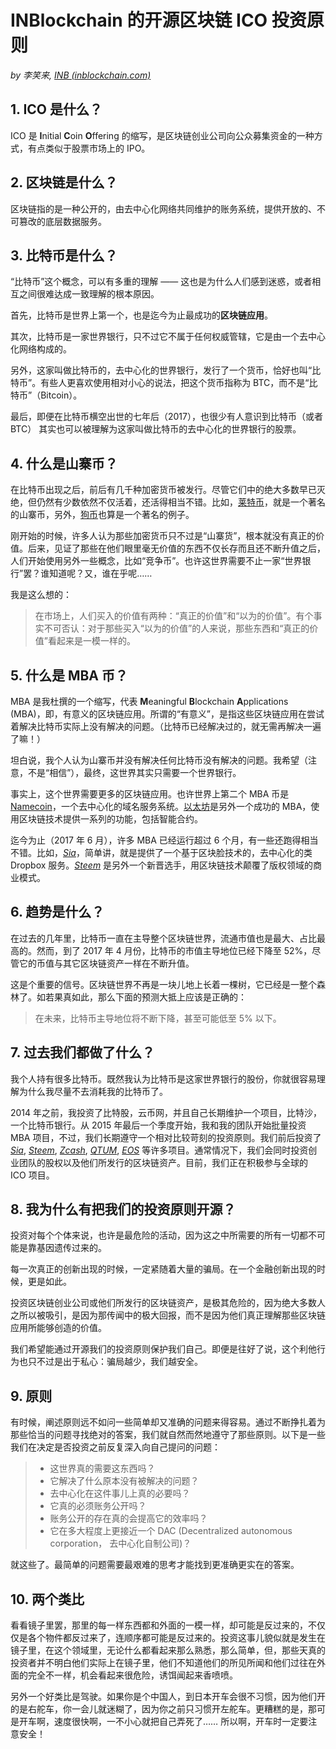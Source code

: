 # INBlockchain 的开源区块链 ICO 投资原则

*by 李笑来, [INB (inblockchain.com)](http://inblockchain.com)*

## 1. ICO 是什么？

ICO 是 **I**nitial **C**oin **O**ffering 的缩写，是区块链创业公司向公众募集资金的一种方式，有点类似于股票市场上的 IPO。

## 2. 区块链是什么？

区块链指的是一种公开的，由去中心化网络共同维护的账务系统，提供开放的、不可篡改的底层数据服务。

## 3. 比特币是什么？

“比特币”这个概念，可以有多重的理解 —— 这也是为什么人们感到迷惑，或者相互之间很难达成一致理解的根本原因。

首先，比特币是世界上第一个，也是迄今为止最成功的**区块链应用**。

其次，比特币是一家世界银行，只不过它不属于任何权威管辖，它是由一个去中心化网络构成的。

另外，这家叫做比特币的，去中心化的世界银行，发行了一个货币，恰好也叫“比特币”。有些人更喜欢使用相对小心的说法，把这个货币指称为 BTC，而不是“比特币”（Bitcoin）。

最后，即便在比特币横空出世的七年后（2017），也很少有人意识到比特币（或者 BTC） 其实也可以被理解为这家叫做比特币的去中心化的世界银行的股票。

## 4. 什么是山寨币？

在比特币出现之后，前后有几千种加密货币被发行。尽管它们中的绝大多数早已灭绝，但仍然有少数依然不仅活着，还活得相当不错。比如，[莱特币](https://litecoin.com/)，就是一个著名的山寨币，另外，[狗币](http://dogecoin.com/)也算是一个著名的例子。

刚开始的时候，许多人认为那些加密货币只不过是“山寨货”，根本就没有真正的价值。后来，见证了那些在他们眼里毫无价值的东西不仅长存而且还不断升值之后，人们开始使用另外一些概念，比如“竞争币”。也许这世界需要不止一家“世界银行”罢？谁知道呢？又，谁在乎呢……

我是这么想的：

> 在市场上，人们买入的价值有两种：“真正的价值”和“以为的价值”。有个事实不可否认：对于那些买入“以为的价值”的人来说，那些东西和“真正的价值”看起来是一模一样的。

## 5. 什么是 MBA 币？

MBA 是我杜撰的一个缩写，代表 **M**eaningful **B**lockchain **A**pplications (MBA)，即，有意义的区块链应用。所谓的“有意义”，是指这些区块链应用在尝试着解决比特币实际上没有解决的问题。（比特币已经解决过的，就无需再解决一遍了嘛！）

坦白说，我个人认为山寨币并没有解决任何比特币没有解决的问题。我希望（注意，不是“相信”），最终，这世界其实只需要一个世界银行。

事实上，这个世界需要更多的区块链应用。也许世界上第二个 MBA 币是 [Namecoin](https://namecoin.org/)，一个去中心化的域名服务系统。[以太坊](https://www.ethereum.org/)是另外一个成功的 MBA，使用区块链技术提供一系列的功能，包括智能合约。

迄今为止（2017 年 6 月），许多 MBA 已经运行超过 6 个月，有一些还跑得相当不错。比如，*[Sia](http://sia.tech/)*，简单讲，就是提供了一个基于区块脸技术的，去中心化的类 Dropbox 服务。*[Steem](https://steemit.com/)* 是另外一个新晋选手，用区块链技术颠覆了版权领域的商业模式。

## 6. 趋势是什么？

在过去的几年里，比特币一直在主导整个区块链世界，流通市值也是最大、占比最高的。然而，到了 2017 年 4 月份，比特币的市值主导地位已经下降至 52%，尽管它的币值与其它区块链资产一样在不断升值。

这是个重要的信号。区块链世界不再是一块儿地上长着一棵树，它已经是一整个森林了。如若果真如此，那么下面的预测大抵上应该是正确的：

> 在未来，比特币主导地位将不断下降，甚至可能低至 5% 以下。

## 7. 过去我们都做了什么？

我个人持有很多比特币。既然我认为比特币是这家世界银行的股份，你就很容易理解为什么我尽量不去消耗我的比特币了。

2014 年之前，我投资了比特股，云币网，并且自己长期维护一个项目，比特沙，一个比特币银行。从 2015 年最后一个季度开始，我和我的团队开始批量投资 MBA 项目，不过，我们长期遵守一个相对比较苛刻的投资原则。我们前后投资了 *[Sia](http://sia.tech/)*, *[Steem](https://steemit.com/)*, *[Zcash](https://z.cash/)*, *[QTUM](https://qtum.org/en/)*, *[EOS](https://bitcointalk.org/index.php?topic=1904415.0)* 等许多项目。通常情况下，我们会同时投资创业团队的股权以及他们所发行的区块链资产。目前，我们正在积极参与全球的 ICO 项目。

## 8. 我为什么有把我们的投资原则开源？

投资对每个个体来说，也许是最危险的活动，因为这之中所需要的所有一切都不可能是靠基因遗传过来的。

每一次真正的创新出现的时候，一定紧随着大量的骗局。在一个金融创新出现的时候，更是如此。

投资区块链创业公司或他们所发行的区块链资产，是极其危险的，因为绝大多数人之所以被吸引，是因为那传闻中的极大回报，而不是因为他们真正理解那些区块链应用所能够创造的价值。

我们希望能通过开源我们的投资原则保护我们自己。即便是往好了说，这个利他行为也只不过是出于私心：骗局越少，我们越安全。

## 9. 原则

有时候，阐述原则远不如问一些简单却又准确的问题来得容易。通过不断挣扎着为那些恰当的问题寻找绝对的答案，我们就自然而然地遵守了那些原则。以下是一些我们在决定是否投资之前反复深入向自己提问的问题：

> - 这世界真的需要这东西吗？
> - 它解决了什么原本没有被解决的问题？
> - 去中心化在这件事儿上真的必要吗？
> - 它真的必须账务公开吗？
> - 账务公开的存在真的会提高它的效率吗？
> - 它在多大程度上更接近一个 DAC (Decentralized autonomous corporation， 去中心化自制公司)？

就这些了。最简单的问题需要最艰难的思考才能找到更准确更实在的答案。

## 10. 两个类比

看看镜子里罢，那里的每一样东西都和外面的一模一样，却可能是反过来的，不仅仅是各个物件都反过来了，连顺序都可能是反过来的。投资这事儿貌似就是发生在镜子里，在这个领域里，无论什么都看起来那么熟悉，那么简单，但，那些天真的投资者并不明白他们实际上在镜子里，他们不知道他们的所见所闻和他们过往在外面的完全不一样，机会看起来很危险，诱饵闻起来香喷喷。

另外一个好类比是驾驶。如果你是个中国人，到日本开车会很不习惯，因为他们开的是右舵车，你一会儿就迷糊了，因为你之前只习惯开左舵车。更糟糕的是，那可是开车啊，速度很快啊，一不小心就把自己弄死了…… 所以啊，开车时一定要注意安全！
